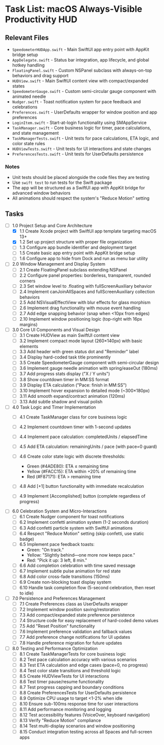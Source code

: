 # Task List: macOS Always-Visible Productivity HUD

## Relevant Files

- `SpeedometerHUDApp.swift` - Main SwiftUI app entry point with AppKit bridge setup
- `AppDelegate.swift` - Status bar integration, app lifecycle, and global hotkey handling
- `FloatingPanel.swift` - Custom NSPanel subclass with always-on-top behaviors and drag support
- `HUDView.swift` - Main SwiftUI content view with compact/expanded states
- `SpeedometerGauge.swift` - Custom semi-circular gauge component with animated needle
- `Nudger.swift` - Toast notification system for pace feedback and celebrations
- `Preferences.swift` - UserDefaults wrapper for window position and app preferences
- `LoginItem.swift` - Start-at-login functionality using SMAppService
- `TaskManager.swift` - Core business logic for timer, pace calculations, and state management
- `TaskManagerTests.swift` - Unit tests for pace calculations, ETA logic, and color state rules
- `HUDViewTests.swift` - Unit tests for UI interactions and state changes
- `PreferencesTests.swift` - Unit tests for UserDefaults persistence

### Notes

- Unit tests should be placed alongside the code files they are testing
- Use `swift test` to run tests for the Swift package
- The app will be structured as a SwiftUI app with AppKit bridge for advanced window behaviors
- All animations should respect the system's "Reduce Motion" setting

## Tasks

- [ ] 1.0 Project Setup and Core Architecture
  - [x] 1.1 Create Xcode project with SwiftUI app template targeting macOS 13+
  - [x] 1.2 Set up project structure with proper file organization
  - [ ] 1.3 Configure app bundle identifier and deployment target
  - [ ] 1.5 Create basic app entry point with AppKit bridge setup
  - [ ] 1.6 Configure app to hide from Dock and run as menu bar utility

- [ ] 2.0 Window Management and Display System
  - [ ] 2.1 Create FloatingPanel subclass extending NSPanel
  - [ ] 2.2 Configure panel properties: borderless, transparent, rounded corners
  - [ ] 2.3 Set window level to .floating with fullScreenAuxiliary behavior
  - [ ] 2.4 Implement canJoinAllSpaces and fullScreenAuxiliary collection behaviors
  - [ ] 2.5 Add NSVisualEffectView with blur effects for glass morphism
  - [ ] 2.6 Implement drag functionality with mouse event handling
  - [ ] 2.7 Add edge snapping behavior (snap when <10px from edges)
  - [ ] 2.10 Implement window positioning logic (top-right with 16px margins)

- [ ] 3.0 Core UI Components and Visual Design
  - [ ] 3.1 Create HUDView as main SwiftUI content view
  - [ ] 3.2 Implement compact mode layout (260×140px) with basic elements
  - [ ] 3.3 Add header with green status dot and "Reminder" label
  - [ ] 3.4 Display hard-coded task title prominently
  - [ ] 3.5 Create SpeedometerGauge component with semi-circular design
  - [ ] 3.6 Implement gauge needle animation with spring/easeOut (180ms)
  - [ ] 3.7 Add progress stats display ("X / Y units")
  - [ ] 3.8 Show countdown timer in MM:SS format
  - [ ] 3.9 Display ETA calculation ("Pace: finish in MM:SS")
  - [ ] 3.10 Implement hover expansion to detailed mode (~300×180px)
  - [ ] 3.11 Add smooth expand/contract animation (120ms)
  - [ ] 3.13 Add subtle shadow and visual polish

- [ ] 4.0 Task Logic and Timer Implementation
  - [ ] 4.1 Create TaskManager class for core business logic
  - [ ] 4.2 Implement countdown timer with 1-second updates
  - [ ] 4.4 Implement pace calculation: completedUnits / elapsedTime
  - [ ] 4.5 Add ETA calculation: remainingUnits / pace (with pace=0 guard)
  - [ ] 4.6 Create color state logic with discrete thresholds:
    - Green (#4ADE80): ETA ≤ remaining time
    - Yellow (#FACC15): ETA within +20% of remaining time
    - Red (#F87171): ETA > remaining time
  - [ ] 4.8 Add [+1] button functionality with immediate recalculation
  - [ ] 4.9 Implement [Accomplished] button (complete regardless of progress)


- [ ] 6.0 Celebration System and Micro-Interactions
  - [ ] 6.1 Create Nudger component for toast notifications
  - [ ] 6.2 Implement confetti animation system (1-2 seconds duration)
  - [ ] 6.3 Add confetti particle system with SwiftUI animations
  - [ ] 6.4 Respect "Reduce Motion" setting (skip confetti, use static badge)
  - [ ] 6.5 Implement pace feedback toasts:
    - Green: "On track."
    - Yellow: "Slightly behind—one more now keeps pace."
    - Red: "Pick it up: 3 left, 8 min."
  - [ ] 6.6 Add completion celebration with time saved message
  - [ ] 6.7 Implement subtle pulse animation for red state
  - [ ] 6.8 Add color cross-fade transitions (150ms)
  - [ ] 6.9 Create non-blocking toast display system
  - [ ] 6.10 Handle task completion flow (5-second celebration, then reset to idle)

- [ ] 7.0 Persistence and Preferences Management
  - [ ] 7.1 Create Preferences class as UserDefaults wrapper
  - [ ] 7.2 Implement window position saving/restoration
  - [ ] 7.3 Add compact/expanded state preference persistence
  - [ ] 7.4 Structure code for easy replacement of hard-coded demo values
  - [ ] 7.5 Add "Reset Position" functionality
  - [ ] 7.6 Implement preference validation and fallback values
  - [ ] 7.7 Add preference change notifications for UI updates
  - [ ] 7.8 Handle preference migration for future updates

- [ ] 8.0 Testing and Performance Optimization
  - [ ] 8.1 Create TaskManagerTests for core business logic
  - [ ] 8.2 Test pace calculation accuracy with various scenarios
  - [ ] 8.3 Test ETA calculation and edge cases (pace=0, no progress)
  - [ ] 8.4 Test color state transitions and threshold logic
  - [ ] 8.5 Create HUDViewTests for UI interactions
  - [ ] 8.6 Test timer pause/resume functionality
  - [ ] 8.7 Test progress capping and boundary conditions
  - [ ] 8.8 Create PreferencesTests for UserDefaults persistence
  - [ ] 8.9 Optimize CPU usage to target <1-2% when idle
  - [ ] 8.10 Ensure sub-100ms response time for user interactions
  - [ ] 8.11 Add performance monitoring and logging
  - [ ] 8.12 Test accessibility features (VoiceOver, keyboard navigation)
  - [ ] 8.13 Verify "Reduce Motion" compliance
  - [ ] 8.14 Test multi-display scenarios and window positioning
  - [ ] 8.15 Conduct integration testing across all Spaces and full-screen apps 